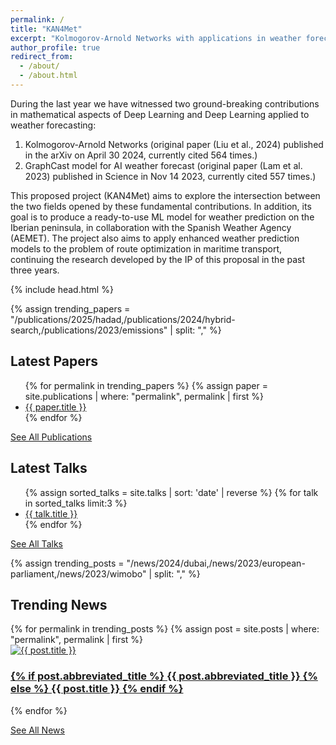 ```yaml
---
permalink: /
title: "KAN4Met"
excerpt: "Kolmogorov-Arnold Networks with applications in weather forecasting (KAN4Met)"
author_profile: true
redirect_from: 
  - /about/
  - /about.html
---
```


During the last year we have witnessed two ground-breaking contributions in mathematical aspects of Deep Learning and Deep Learning applied to weather forecasting:

1. Kolmogorov-Arnold Networks (original paper (Liu et al., 2024) published in the arXiv on April 30 2024, currently cited 564 times.)
2. GraphCast model for AI weather forecast (original paper (Lam et al. 2023) published in Science in Nov 14 2023, currently cited 557 times.)

This proposed project (KAN4Met) aims to explore the intersection between the two fields opened by these fundamental contributions. In addition, its goal is to produce a ready-to-use ML model for weather prediction on the Iberian peninsula, in collaboration with the Spanish Weather Agency (AEMET). The project also aims to apply enhanced weather prediction models to the problem of route optimization in maritime transport, continuing the research developed by the IP of this proposal in the past three years.

<!-- Style -->
{% include head.html %}

<!-- Add this section to display the latest papers in bulletpoints -->
<!--
<h2>Latest Papers</h2>
<ul class="latest-articles-container">
  {% assign sorted_papers = site.publications | sort: 'date' | reverse %}
  {% for paper in sorted_papers limit:3 %}
    <li><a href="{{ paper.url }}">{{ paper.title }}</a></li>
  {% endfor %}
</ul>
-->

<!-- Add this section to display the chosen papers in bulletpoints -->
{% assign trending_papers = "/publications/2025/hadad,/publications/2024/hybrid-search,/publications/2023/emissions" | split: "," %}

<h2>Latest Papers</h2>
<ul class="latest-articles-container">
  {% for permalink in trending_papers %}
    {% assign paper = site.publications | where: "permalink", permalink | first %}
    <li><a href="{{ paper.url }}">{{ paper.title }}</a></li>
  {% endfor %}
</ul>

<a href="https://ieresearchdatalab.github.io/kan4met/publications/" class="button">See All Publications</a>

<!-- Add this section to display the latest talks in bulletpoints -->
<h2>Latest Talks</h2>
<ul class="latest-talks-container">
  {% assign sorted_talks = site.talks | sort: 'date' | reverse %}
  {% for talk in sorted_talks limit:3 %}
    <li><a href="{{ talk.url }}">{{ talk.title }}</a></li>
  {% endfor %}
</ul>

<a href="https://ieresearchdatalab.github.io/kan4met/talks/" class="button">See All Talks</a>

<!-- Add this section to display the three latest news articles horizontally -->
<!-- <h2>Latest News</h2>
<div class="latest-news-container">
  {% for post in site.posts limit:3 %}
    <div class="news-item">
      <a href="{{ post.url }}">
        <img src="{{ post.featured_image }}" alt="{{ post.title }}" style="max-width: 100%; height: auto;">
        <h3>{{ post.title }}</h3>
      </a>
    </div>
  {% endfor %}
</div>
-->

<!-- Add this section to display three chosen news articles horizontally -->
{% assign trending_posts = "/news/2024/dubai,/news/2023/european-parliament,/news/2023/wimobo" | split: "," %}

<h2>Trending News</h2>
<div class="latest-news-container">
  {% for permalink in trending_posts %}
    {% assign post = site.posts | where: "permalink", permalink | first %}
    <div class="news-item" style="position: relative;">
      <a href="{{ post.url }}">
        <img src="{{ post.featured_image }}" alt="{{ post.title }}" style="max-width: 100%; height: auto;">
        <h3>
          {% if post.abbreviated_title %}
            {{ post.abbreviated_title }}
          {% else %}
            {{ post.title }}
          {% endif %}
        </h3>
      </a>
    </div>
  {% endfor %}
</div>

<a href="https://ieresearchdatalab.github.io/kan4met/news/" class="button">See All News</a>
